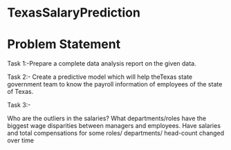 # TexasSalaryPrediction
# Problem Statement
Task 1:-Prepare a complete data analysis report on the given data.

Task 2:- Create a predictive model which will help theTexas state government team to know the payroll information of employees of the state of Texas.

Task 3:-

Who are the outliers in the salaries?
What departments/roles have the biggest wage disparities between managers and employees.
Have salaries and total compensations for some roles/ departments/ head-count changed over time
